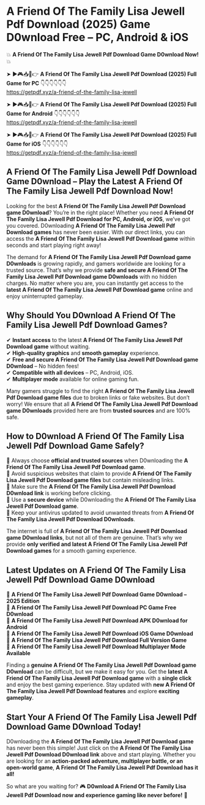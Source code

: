 # A Friend Of The Family Lisa Jewell Pdf Download (2025) Game D0wnload Free – PC, Android & iOS

💥 **A Friend Of The Family Lisa Jewell Pdf Download Game D0wnload Now!** 💥  

➤ ►🎮📥📱👉 **A Friend Of The Family Lisa Jewell Pdf Download (2025) Full Game for PC** 👇👇👇👇👇👇  
https://getpdf.xyz/a-friend-of-the-family-lisa-jewell  

➤ ►🎮📥📱👉 **A Friend Of The Family Lisa Jewell Pdf Download (2025) Full Game for Android** 👇👇👇👇👇👇  
https://getpdf.xyz/a-friend-of-the-family-lisa-jewell  

➤ ►🎮📥📱👉 **A Friend Of The Family Lisa Jewell Pdf Download (2025) Full Game for iOS** 👇👇👇👇👇👇  
https://getpdf.xyz/a-friend-of-the-family-lisa-jewell  

## A Friend Of The Family Lisa Jewell Pdf Download Game D0wnload – Play the Latest A Friend Of The Family Lisa Jewell Pdf Download Now!

Looking for the best **A Friend Of The Family Lisa Jewell Pdf Download game D0wnload**? You’re in the right place! Whether you need **A Friend Of The Family Lisa Jewell Pdf Download for PC, Android, or iOS**, we’ve got you covered. D0wnloading **A Friend Of The Family Lisa Jewell Pdf Download games** has never been easier. With our direct links, you can access the **A Friend Of The Family Lisa Jewell Pdf Download game** within seconds and start playing right away!  

The demand for **A Friend Of The Family Lisa Jewell Pdf Download game D0wnloads** is growing rapidly, and gamers worldwide are looking for a trusted source. That’s why we provide **safe and secure A Friend Of The Family Lisa Jewell Pdf Download game D0wnloads** with no hidden charges. No matter where you are, you can instantly get access to the **latest A Friend Of The Family Lisa Jewell Pdf Download game** online and enjoy uninterrupted gameplay.  

## **Why Should You D0wnload A Friend Of The Family Lisa Jewell Pdf Download Games?**  

✔ **Instant access** to the latest **A Friend Of The Family Lisa Jewell Pdf Download game** without waiting.  
✔ **High-quality graphics** and **smooth gameplay** experience.  
✔ **Free and secure A Friend Of The Family Lisa Jewell Pdf Download game D0wnload** – No hidden fees!  
✔ **Compatible with all devices** – PC, Android, iOS.  
✔ **Multiplayer mode** available for online gaming fun.  

Many gamers struggle to find the right **A Friend Of The Family Lisa Jewell Pdf Download game files** due to broken links or fake websites. But don’t worry! We ensure that all **A Friend Of The Family Lisa Jewell Pdf Download game D0wnloads** provided here are from **trusted sources** and are 100% safe.  

## **How to D0wnload A Friend Of The Family Lisa Jewell Pdf Download Game Safely?**  

📌 Always choose **official and trusted sources** when D0wnloading the **A Friend Of The Family Lisa Jewell Pdf Download game**.  
📌 Avoid suspicious websites that claim to provide **A Friend Of The Family Lisa Jewell Pdf Download game files** but contain misleading links.  
📌 Make sure the **A Friend Of The Family Lisa Jewell Pdf Download D0wnload link** is working before clicking.  
📌 Use a **secure device** while D0wnloading the **A Friend Of The Family Lisa Jewell Pdf Download game**.  
📌 Keep your antivirus updated to avoid unwanted threats from **A Friend Of The Family Lisa Jewell Pdf Download D0wnloads**.  

The internet is full of **A Friend Of The Family Lisa Jewell Pdf Download game D0wnload links**, but not all of them are genuine. That’s why we provide **only verified and latest A Friend Of The Family Lisa Jewell Pdf Download games** for a smooth gaming experience.  

## **Latest Updates on A Friend Of The Family Lisa Jewell Pdf Download Game D0wnload**  

🔹 **A Friend Of The Family Lisa Jewell Pdf Download Game D0wnload – 2025 Edition**  
🔹 **A Friend Of The Family Lisa Jewell Pdf Download PC Game Free D0wnload**  
🔹 **A Friend Of The Family Lisa Jewell Pdf Download APK D0wnload for Android**  
🔹 **A Friend Of The Family Lisa Jewell Pdf Download iOS Game D0wnload**  
🔹 **A Friend Of The Family Lisa Jewell Pdf Download Full Version Game**  
🔹 **A Friend Of The Family Lisa Jewell Pdf Download Multiplayer Mode Available**  

Finding a **genuine A Friend Of The Family Lisa Jewell Pdf Download game D0wnload** can be difficult, but we make it easy for you. Get the **latest A Friend Of The Family Lisa Jewell Pdf Download game** with a **single click** and enjoy the best gaming experience. Stay updated with **new A Friend Of The Family Lisa Jewell Pdf Download features** and explore **exciting gameplay**.  

## **Start Your A Friend Of The Family Lisa Jewell Pdf Download Game D0wnload Today!**  

D0wnloading the **A Friend Of The Family Lisa Jewell Pdf Download game** has never been this simple! Just click on the **A Friend Of The Family Lisa Jewell Pdf Download D0wnload link** above and start playing. Whether you are looking for an **action-packed adventure, multiplayer battle, or an open-world game**, **A Friend Of The Family Lisa Jewell Pdf Download has it all!**  

So what are you waiting for? 🎮 **D0wnload A Friend Of The Family Lisa Jewell Pdf Download now and experience gaming like never before!** 🚀  